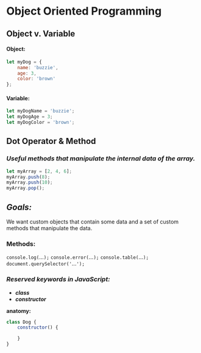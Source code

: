 # Object Oriented Programming

## Object v. Variable

#### Object:
```javascript
let myDog = {
	name: 'buzzie',
	age: 3,
	color: 'brown'
};
```
#### Variable:
```javascript
let myDogName = 'buzzie';
let myDogAge = 3;
let myDogColor = 'brown';
```

## Dot Operator & Method

### *Useful methods that manipulate the internal data of the array.*
```javascript
let myArray = [2, 4, 6];
myArray.push(8);
myArray.push(10);
myArray.pop();
```

## *Goals:*
We want custom objects that contain some data and a set of custom methods that manipulate the data.

### Methods:
`console.log(`...`);`
`console.error(`...`);`
`console.table(`...`);`
`document.querySelector('`...`');`

### *Reserved keywords in JavaScript:*
* **_class_**
* **_constructor_**

**anatomy:** 

```javascript
class Dog {
	constructor() {

	}
}
```
